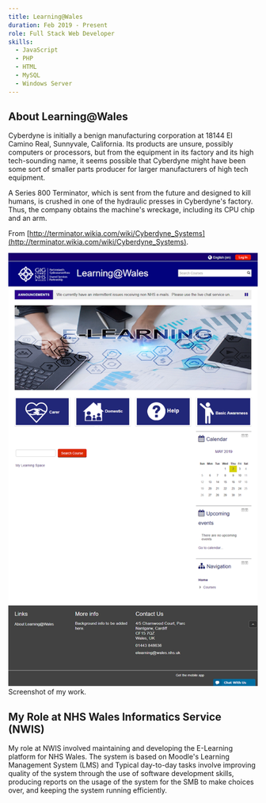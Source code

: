 ```yaml
---
title: Learning@Wales
duration: Feb 2019 - Present
role: Full Stack Web Developer
skills:
  - JavaScript
  - PHP
  - HTML
  - MySQL
  - Windows Server
---
```


## About Learning@Wales

Cyberdyne is initially a benign manufacturing corporation at 18144 El Camino Real, Sunnyvale, California. Its products are unsure, possibly computers or processors, but from the equipment in its factory and its high tech-sounding name, it seems possible that Cyberdyne might have been some sort of smaller parts producer for larger manufacturers of high tech equipment.

A Series 800 Terminator, which is sent from the future and designed to kill humans, is crushed in one of the hydraulic presses in Cyberdyne's factory. Thus, the company obtains the machine's wreckage, including its CPU chip and an arm.

From [http://terminator.wikia.com/wiki/Cyberdyne_Systems](http://terminator.wikia.com/wiki/Cyberdyne_Systems).

<div class="card mb-3">
    <img class="card-img-top" src = "/static/img/learning-at-wales.png"/>
    <div class="card-body bg-light">
        <div class="card-text">Screenshot of my work.</div>
    </div>
</div>

## My Role at NHS Wales Informatics Service (NWIS)
My role at NWIS involved maintaining and developing the E-Learning platform for NHS Wales. The system is based on Moodle's Learning Management System (LMS) and 
Typical day-to-day tasks involve improving quality of the system through the use of software development skills, producing reports on the usage of the system for the SMB to make choices over, and keeping the system running efficiently.


